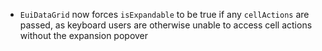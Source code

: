 - `EuiDataGrid` now forces `isExpandable` to be true if any `cellActions` are passed, as keyboard users are otherwise unable to access cell actions without the expansion popover
